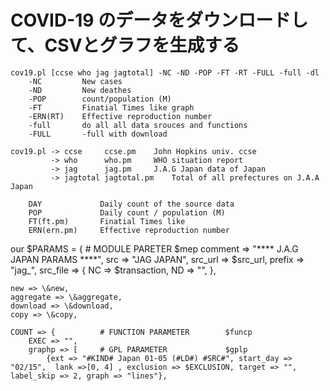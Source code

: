 #	COVID-19 のデータをダウンロードして、CSVとグラフを生成する

	cov19.pl [ccse who jag jagtotal] -NC -ND -POP -FT -RT -FULL -full -dl
		-NC 		New cases
		-ND 		New deathes
		-POP		count/population (M)
		-FT			Finatial Times like graph
		-ERN(RT)	Effective reproduction number
		-full		do all all data srouces and functions 
		-FULL		-full with download

	cov19.pl -> ccse	 ccse.pm 	John Hopkins univ. ccse
			 -> who		 who.pm		WHO situation report
			 -> jag		 jag.pm		J.A.G Japan data of Japan
			 -> jagtotal jagtotal.pm	Total of all prefectures on J.A.A Japan 

		DAY				Daily count of the source data
		POP				Daily count / population (M)
		FT(ft.pm)		Finatial Times like 
		ERN(ern.pm)		Effective reproduction number



 our $PARAMS = {			# MODULE PARETER		$mep
    comment => "**** J.A.G JAPAN PARAMS ****",
    src => "JAG JAPAN",
	src_url => $src_url,
    prefix => "jag_",
    src_file => {
		NC => $transaction,
		ND => "",
    },

    new => \&new,
    aggregate => \&aggregate,
    download => \&download,
    copy => \&copy,

	COUNT => {			# FUNCTION PARAMETER		$funcp
		EXEC => "",
		graphp => [		# GPL PARAMETER				$gplp
			{ext => "#KIND# Japan 01-05 (#LD#) #SRC#", start_day => "02/15",  lank =>[0, 4] , exclusion => $EXCLUSION, target => "", label_skip => 2, graph => "lines"},

